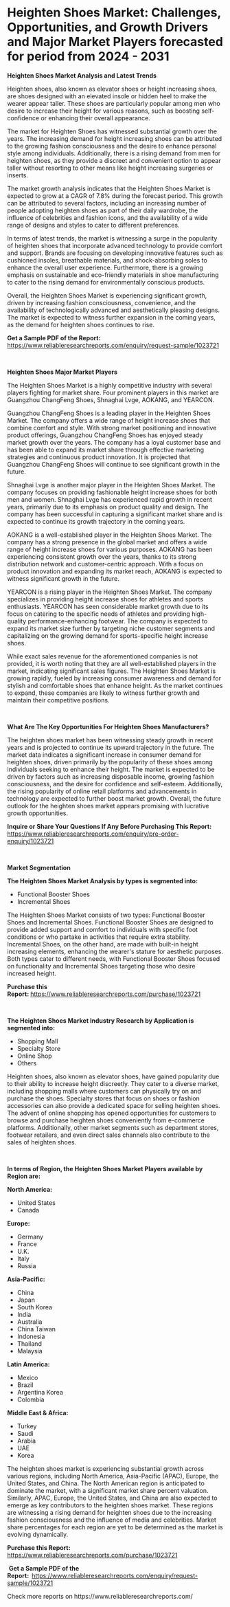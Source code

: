 <p><h1>Heighten Shoes Market: Challenges, Opportunities, and Growth Drivers and Major Market Players forecasted for period from 2024 - 2031</h1></p><p><strong>Heighten Shoes Market Analysis and Latest Trends</strong></p>
<p><p>Heighten shoes, also known as elevator shoes or height increasing shoes, are shoes designed with an elevated insole or hidden heel to make the wearer appear taller. These shoes are particularly popular among men who desire to increase their height for various reasons, such as boosting self-confidence or enhancing their overall appearance.</p><p>The market for Heighten Shoes has witnessed substantial growth over the years. The increasing demand for height increasing shoes can be attributed to the growing fashion consciousness and the desire to enhance personal style among individuals. Additionally, there is a rising demand from men for heighten shoes, as they provide a discreet and convenient option to appear taller without resorting to other means like height increasing surgeries or inserts.</p><p>The market growth analysis indicates that the Heighten Shoes Market is expected to grow at a CAGR of 7.8% during the forecast period. This growth can be attributed to several factors, including an increasing number of people adopting heighten shoes as part of their daily wardrobe, the influence of celebrities and fashion icons, and the availability of a wide range of designs and styles to cater to different preferences.</p><p>In terms of latest trends, the market is witnessing a surge in the popularity of heighten shoes that incorporate advanced technology to provide comfort and support. Brands are focusing on developing innovative features such as cushioned insoles, breathable materials, and shock-absorbing soles to enhance the overall user experience. Furthermore, there is a growing emphasis on sustainable and eco-friendly materials in shoe manufacturing to cater to the rising demand for environmentally conscious products.</p><p>Overall, the Heighten Shoes Market is experiencing significant growth, driven by increasing fashion consciousness, convenience, and the availability of technologically advanced and aesthetically pleasing designs. The market is expected to witness further expansion in the coming years, as the demand for heighten shoes continues to rise.</p></p>
<p><strong>Get a Sample PDF of the Report:&nbsp;</strong> <a href="https://www.reliableresearchreports.com/enquiry/request-sample/1023721">https://www.reliableresearchreports.com/enquiry/request-sample/1023721</a></p>
<p>&nbsp;</p>
<p><strong>Heighten Shoes Major Market Players</strong></p>
<p><p>The Heighten Shoes Market is a highly competitive industry with several players fighting for market share. Four prominent players in this market are Guangzhou ChangFeng Shoes, Shnaghai Lvge, AOKANG, and YEARCON.</p><p>Guangzhou ChangFeng Shoes is a leading player in the Heighten Shoes Market. The company offers a wide range of height increase shoes that combine comfort and style. With strong market positioning and innovative product offerings, Guangzhou ChangFeng Shoes has enjoyed steady market growth over the years. The company has a loyal customer base and has been able to expand its market share through effective marketing strategies and continuous product innovation. It is projected that Guangzhou ChangFeng Shoes will continue to see significant growth in the future.</p><p>Shnaghai Lvge is another major player in the Heighten Shoes Market. The company focuses on providing fashionable height increase shoes for both men and women. Shnaghai Lvge has experienced rapid growth in recent years, primarily due to its emphasis on product quality and design. The company has been successful in capturing a significant market share and is expected to continue its growth trajectory in the coming years.</p><p>AOKANG is a well-established player in the Heighten Shoes Market. The company has a strong presence in the global market and offers a wide range of height increase shoes for various purposes. AOKANG has been experiencing consistent growth over the years, thanks to its strong distribution network and customer-centric approach. With a focus on product innovation and expanding its market reach, AOKANG is expected to witness significant growth in the future.</p><p>YEARCON is a rising player in the Heighten Shoes Market. The company specializes in providing height increase shoes for athletes and sports enthusiasts. YEARCON has seen considerable market growth due to its focus on catering to the specific needs of athletes and providing high-quality performance-enhancing footwear. The company is expected to expand its market size further by targeting niche customer segments and capitalizing on the growing demand for sports-specific height increase shoes.</p><p>While exact sales revenue for the aforementioned companies is not provided, it is worth noting that they are all well-established players in the market, indicating significant sales figures. The Heighten Shoes Market is growing rapidly, fueled by increasing consumer awareness and demand for stylish and comfortable shoes that enhance height. As the market continues to expand, these companies are likely to witness further growth and maintain their competitive positions.</p></p>
<p>&nbsp;</p>
<p><strong>What Are The Key Opportunities For Heighten Shoes Manufacturers?</strong></p>
<p><p>The heighten shoes market has been witnessing steady growth in recent years and is projected to continue its upward trajectory in the future. The market data indicates a significant increase in consumer demand for heighten shoes, driven primarily by the popularity of these shoes among individuals seeking to enhance their height. The market is expected to be driven by factors such as increasing disposable income, growing fashion consciousness, and the desire for confidence and self-esteem. Additionally, the rising popularity of online retail platforms and advancements in technology are expected to further boost market growth. Overall, the future outlook for the heighten shoes market appears promising with lucrative growth opportunities.</p></p>
<p><strong>Inquire or Share Your Questions If Any Before Purchasing This Report:</strong> <a href="https://www.reliableresearchreports.com/enquiry/pre-order-enquiry/1023721">https://www.reliableresearchreports.com/enquiry/pre-order-enquiry/1023721</a></p>
<p>&nbsp;</p>
<p><strong>Market Segmentation</strong></p>
<p><strong>The Heighten Shoes Market Analysis by types is segmented into:</strong></p>
<p><ul><li>Functional Booster Shoes</li><li>Incremental Shoes</li></ul></p>
<p><p>The Heighten Shoes Market consists of two types: Functional Booster Shoes and Incremental Shoes. Functional Booster Shoes are designed to provide added support and comfort to individuals with specific foot conditions or who partake in activities that require extra stability. Incremental Shoes, on the other hand, are made with built-in height increasing elements, enhancing the wearer's stature for aesthetic purposes. Both types cater to different needs, with Functional Booster Shoes focused on functionality and Incremental Shoes targeting those who desire increased height.</p></p>
<p><strong>Purchase this Report:&nbsp;</strong><a href="https://www.reliableresearchreports.com/purchase/1023721">https://www.reliableresearchreports.com/purchase/1023721</a></p>
<p>&nbsp;</p>
<p><strong>The Heighten Shoes Market Industry Research by Application is segmented into:</strong></p>
<p><ul><li>Shopping Mall</li><li>Specialty Store</li><li>Online Shop</li><li>Others</li></ul></p>
<p><p>Heighten shoes, also known as elevator shoes, have gained popularity due to their ability to increase height discreetly. They cater to a diverse market, including shopping malls where customers can physically try on and purchase the shoes. Specialty stores that focus on shoes or fashion accessories can also provide a dedicated space for selling heighten shoes. The advent of online shopping has opened opportunities for customers to browse and purchase heighten shoes conveniently from e-commerce platforms. Additionally, other market segments such as department stores, footwear retailers, and even direct sales channels also contribute to the sales of heighten shoes.</p></p>
<p>&nbsp;</p>
<p><strong>In terms of Region, the Heighten Shoes Market Players available by Region are:</strong></p>
<p>
    <p> <strong> North America: </strong>
        <ul>
            <li>United States</li>
            <li>Canada</li>
        </ul>
        </p> 
    <p> <strong> Europe: </strong>
        <ul>
            <li>Germany</li>
            <li>France</li>
            <li>U.K.</li>
            <li>Italy</li>
            <li>Russia</li>
        </ul>
        </p> 
    <p> <strong> Asia-Pacific: </strong>
        <ul>
            <li>China</li>
            <li>Japan</li>
            <li>South Korea</li>
            <li>India</li>
            <li>Australia</li>
            <li>China Taiwan</li>
            <li>Indonesia</li>
            <li>Thailand</li>
            <li>Malaysia</li>
        </ul>
        </p> 
    <p> <strong> Latin America: </strong>
        <ul>
            <li>Mexico</li>
            <li>Brazil</li>
            <li>Argentina Korea</li>
            <li>Colombia</li>
        </ul>
        </p> 
    <p> <strong> Middle East & Africa: </strong>
        <ul>
            <li>Turkey</li>
            <li>Saudi</li>
            <li>Arabia</li>
            <li>UAE</li>
            <li>Korea</li>
        </ul>
    </p>
    </p>
<p><p>The heighten shoes market is experiencing substantial growth across various regions, including North America, Asia-Pacific (APAC), Europe, the United States, and China. The North American region is anticipated to dominate the market, with a significant market share percent valuation. Similarly, APAC, Europe, the United States, and China are also expected to emerge as key contributors to the heighten shoes market. These regions are witnessing a rising demand for heighten shoes due to the increasing fashion consciousness and the influence of media and celebrities. Market share percentages for each region are yet to be determined as the market is evolving dynamically.</p></p>
<p><strong>Purchase this Report: </strong><a href="https://www.reliableresearchreports.com/purchase/1023721">https://www.reliableresearchreports.com/purchase/1023721</a></p>
<p>&nbsp;<strong>Get a Sample PDF of the Report:&nbsp;&nbsp;</strong><a href="https://www.reliableresearchreports.com/enquiry/request-sample/1023721">https://www.reliableresearchreports.com/enquiry/request-sample/1023721</a></p>
<p><strong></strong></p>
<p>Check more reports on https://www.reliableresearchreports.com/</p>